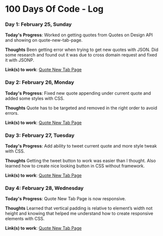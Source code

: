 # 100 Days Of Code - Log

### Day 1: February 25, Sunday

**Today's Progress**: Worked on getting quotes from Quotes on Design API and showing on quote-new-tab-page.

**Thoughts** Been getting error when trying to get new quotes with JSON. Did some research and found out it was due to cross domain request and fixed it with JSONP.

**Link(s) to work**: [Quote New Tab Page](https://github.com/kelvinman/quote-new-tab-page)

### Day 2: February 26, Monday

**Today's Progress**: Fixed new quote appending under current quote and added some styles with CSS.

**Thoughts** Quote has to be targeted and removed in the right order to avoid errors.

**Link(s) to work**: [Quote New Tab Page](https://github.com/kelvinman/quote-new-tab-page)

### Day 3: February 27, Tuesday

**Today's Progress**: Add ability to tweet current quote and more style tweak with CSS.

**Thoughts** Getting the tweet button to work was easier than I thought. Also learned how to create nice looking button in CSS without framework.

**Link(s) to work**: [Quote New Tab Page](https://github.com/kelvinman/quote-new-tab-page)

### Day 4: February 28, Wednesday

**Today's Progress**: Quote New Tab Page is now responsive.

**Thoughts** Learned that vertical padding is relative to element’s width not height and knowing that helped me understand how to create responsive elements with CSS.

**Link(s) to work**: [Quote New Tab Page](https://github.com/kelvinman/quote-new-tab-page)
